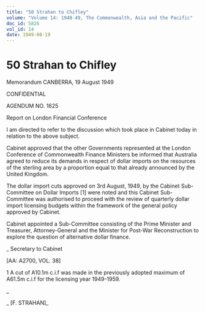 ```yaml
---
title: "50 Strahan to Chifley"
volume: "Volume 14: 1948-49, The Commonwealth, Asia and the Pacific"
doc_id: 5826
vol_id: 14
date: 1949-08-19
---
```


# 50 Strahan to Chifley

Memorandum CANBERRA, 19 August 1949

CONFIDENTIAL

AGENDUM NO. 1625

Report on London Financial Conference

I am directed to refer to the discussion which took place in Cabinet today in relation to the above subject.

Cabinet approved that the other Governments represented at the London Conference of Commonwealth Finance Ministers be informed that Australia agreed to reduce its demands in respect of dollar imports on the resources of the sterling area by a proportion equal to that already announced by the United Kingdom.

The dollar import cuts approved on 3rd August, 1949, by the Cabinet Sub-Committee on Dollar Imports [1] were noted and this Cabinet Sub-Committee was authorised to proceed with the review of quarterly dollar import licensing budgets within the framework of the general policy approved by Cabinet.

Cabinet appointed a Sub-Committee consisting of the Prime Minister and Treasurer, Attorney-General and the Minister for Post-War Reconstruction to explore the question of alternative dollar finance.

_ Secretary to Cabinet

[AA: A2700, VOL. 38]

1 A cut of A10.1m c.i.f was made in the previously adopted maximum of A61.5m c.i.f for the licensing year 1949-1959.

_

_ [F. STRAHAN]_
